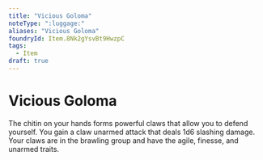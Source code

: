 ```yaml
---
title: "Vicious Goloma"
noteType: ":luggage:"
aliases: "Vicious Goloma"
foundryId: Item.8Nk2gYsvBt9HwzpC
tags:
  - Item
draft: true
---
```


# Vicious Goloma

The chitin on your hands forms powerful claws that allow you to defend yourself. You gain a claw unarmed attack that deals 1d6 slashing damage. Your claws are in the brawling group and have the agile, finesse, and unarmed traits.
